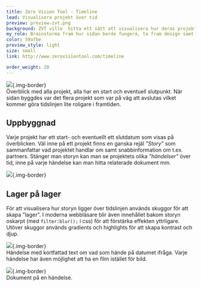```yaml
---
title: Zero Vision Tool - Timeline
lead: Visualisera projekt över tid
preview: preview-zvt.png
background: ZVT ville  hitta ett sätt att visualisera hur deras projekt lever och utvecklas över tid.
my_role: Brainstorma fram hur sidan borde fungera, ta fram design samt prototyp.
color: 59afbe
preview_style: light
size: small
link: http://www.zerovisiontool.com/timeline

order_weight: 20
---
```


![](timeline-overview.jpg){.img-border}  
Överblick med alla projekt, alla har en start och eventuell slutpunkt. När sidan byggdes var det flera projekt som var på väg att avslutas vilket kommer göra tidslinjen lite roligare i framtiden.

## Uppbyggnad
Varje projekt har ett start- och eventuellt ett slutdatum som visas på överblicken. Väl inne på ett projekt finns en ganska rejäl _"Story"_ som sammanfattar vad projektet handlar om samt snabbinformation om t.ex. partners. Stänger man storyn kan man se projektets olika _"händelser"_ över tid, inne på varje händelse kan man hitta relaterade dokument mm.

![](timeline-story.jpg){.img-border}

## Lager på lager
För att visualisera hur storyn ligger över tidslinjen används skuggor för att skapa "lager". I moderna webbläsare blir även innehållet bakom storyn oskarpt (med `filter:blur();` i css) för att förstärka effekten yttrligare. Utöver skuggor används gradients och highlights för att skapa kontrast och djup.

![](timeline-item.jpg){.img-border}  
Händelse med kortfattad text om vad som hände på datumet ifråga. Varje händelse har även möjlighet att ha en film istället för bild.

![](timeline-docs.jpg){.img-border}  
Dokument på en händelse.